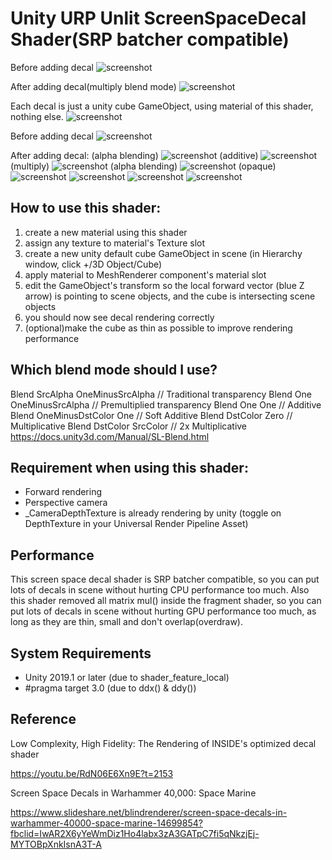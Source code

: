 Unity URP Unlit ScreenSpaceDecal Shader(SRP batcher compatible)
======================
Before adding decal
![screenshot](https://i.imgur.com/dyFj5h1.png)

After adding decal(multiply blend mode)
![screenshot](https://i.imgur.com/ptjzwPK.png)

Each decal is just a unity cube GameObject, using material of this shader, nothing else.
![screenshot](https://i.imgur.com/m4F0N5t.png)

Before adding decal
![screenshot](https://imgur.com/ZWIzkdR.png)

After adding decal:
(alpha blending)
![screenshot](https://imgur.com/EqsxFC9.png)
(additive)
![screenshot](https://imgur.com/EluE9Dx.png)
(multiply)
![screenshot](https://imgur.com/P2tJqKs.png)
(alpha blending)
![screenshot](https://imgur.com/xIjdKvW.png)
(opaque)
![screenshot](https://imgur.com/WE6AqYP.png)
![screenshot](https://imgur.com/c3fInsS.png)
![screenshot](https://imgur.com/lGE6qr3.png)
![screenshot](https://imgur.com/5LwT7Xe.png)

How to use this shader:
-------------------
1. create a new material using this shader
2. assign any texture to material's Texture slot
3. create a new unity default cube GameObject in scene (in Hierarchy window, click +/3D Object/Cube)
4. apply material to MeshRenderer component's material slot
5. edit the GameObject's transform so the local forward vector (blue Z arrow) is pointing to scene objects, and the cube is intersecting scene objects
6. you should now see decal rendering correctly
7. (optional)make the cube as thin as possible to improve rendering performance

Which blend mode should I use?
-------------------
Blend SrcAlpha OneMinusSrcAlpha // Traditional transparency
Blend One OneMinusSrcAlpha // Premultiplied transparency
Blend One One // Additive
Blend OneMinusDstColor One // Soft Additive
Blend DstColor Zero // Multiplicative
Blend DstColor SrcColor // 2x Multiplicative
https://docs.unity3d.com/Manual/SL-Blend.html

Requirement when using this shader:
-------------------
- Forward rendering
- Perspective camera
- _CameraDepthTexture is already rendering by unity (toggle on DepthTexture in your Universal Render Pipeline Asset)

[the camera depth texture]:
    https://docs.unity3d.com/Manual/SL-CameraDepthTexture.html

Performance
-------------------
This screen space decal shader is SRP batcher compatible, so you can put lots of decals in scene without hurting CPU performance too much.
Also this shader removed all matrix mul() inside the fragment shader, so you can put lots of decals in scene without hurting GPU performance too much, as long as they are thin, small and don't overlap(overdraw).

System Requirements
-------------------

- Unity 2019.1 or later (due to shader_feature_local)
- #pragma target 3.0 (due to ddx() & ddy())

Reference
-------------------

Low Complexity, High Fidelity: The Rendering of INSIDE's optimized decal shader

https://youtu.be/RdN06E6Xn9E?t=2153

Screen Space Decals in Warhammer 40,000: Space Marine

https://www.slideshare.net/blindrenderer/screen-space-decals-in-warhammer-40000-space-marine-14699854?fbclid=IwAR2X6yYeWmDiz1Ho4labx3zA3GATpC7fi5qNkzjEj-MYTOBpXnkIsnA3T-A


